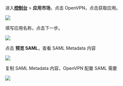 <IntegrationDetailCard :title="`在 ${$localeConfig.brandName} 中创建应用`">

进入[**控制台**](https://console.authing.cn) > **应用市场**，点击 OpenVPN，点击获取应用。

![](~@imagesZhCn/integration/open-vpn/1-1.png)

填写应用名称，点击下一步。

![](~@imagesZhCn/integration/open-vpn/1-2.png)

点击 **预览 SAML**，查看 SAML Metadata 内容

![](~@imagesZhCn/integration/open-vpn/1-3.png)

复制 SAML Metadata 内容，OpenVPN 配置 SAML 需要

![](~@imagesZhCn/integration/open-vpn/1-4.png)


</IntegrationDetailCard>
